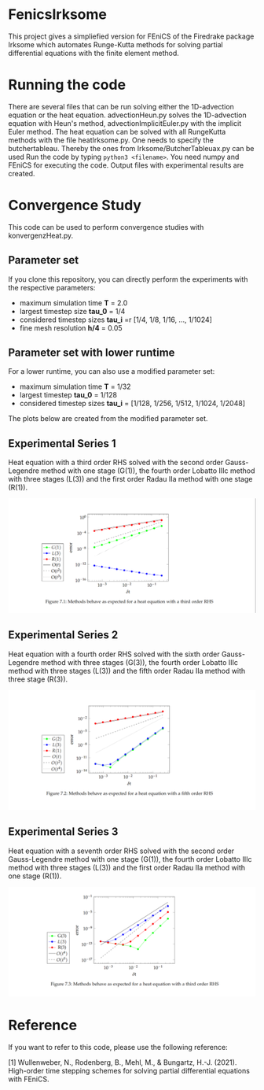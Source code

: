 # FenicsIrksome

This project gives a simpliefied version for FEniCS of the Firedrake package Irksome which automates Runge-Kutta methods for solving partial differential equations with the finite element method.

# Running the code

There are several files that can be run solving either the 1D-advection equation or the heat equation. advectionHeun.py solves the 1D-advection equation with Heun's method, advectionImplicitEuler.py with the implicit Euler method.
The heat equation can be solved with all RungeKutta methods with the file heatIrksome.py. One needs to specify the butchertableau. Thereby the ones from Irksome/ButcherTableuax.py can be used
Run the code by typing ```python3 <filename>```. You need numpy and FEniCS for executing the code. Output files with experimental results are created. 

# Convergence Study

This code can be used to perform convergence studies with konvergenzHeat.py.   

## Parameter set 

If you clone this repository, you can directly perform the experiments  with the respective parameters:

* maximum simulation time **T** = 2.0
* largest timestep size **tau_0** = 1/4
* considered timestep sizes **tau_i** =r [1/4, 1/8, 1/16, ..., 1/1024]
* fine mesh resolution **h/4** = 0.05

## Parameter set with lower runtime

For a lower runtime, you can also use a modified parameter set:

* maximum simulation time **T** = 1/32
* largest timestep **tau_0** = 1/128
* considered timestep sizes **tau_i** = [1/128, 1/256, 1/512, 1/1024, 1/2048]

The plots below are created from the modified parameter set.

## Experimental Series 1

Heat equation with a third order RHS solved with the second order Gauss-Legendre method with one stage (G(1)), the fourth order Lobatto IIIc method with three stages (L(3)) and the first order Radau IIa method with one stage (R(1)).

![](./konvergenz1.png)

## Experimental Series 2

Heat equation with a fourth order RHS solved with the sixth order Gauss-Legendre method with three stages (G(3)), the fourth order Lobatto IIIc method with three stages (L(3)) and the fifth order Radau IIa method with three stage (R(3)).

![](./konvergenz2.png)

## Experimental Series 3

Heat equation with a seventh order RHS solved with the second order Gauss-Legendre method with one stage (G(1)), the fourth order Lobatto IIIc method with three stages (L(3)) and the first order Radau IIa method with one stage (R(1)).

![](./konvergenz3.png)

# Reference

If you want to refer to this code, please use the following reference:

[1] Wullenweber, N., Rodenberg, B., Mehl, M., & Bungartz, H.-J. (2021). High-order time stepping schemes for solving partial differential equations with FEniCS.
